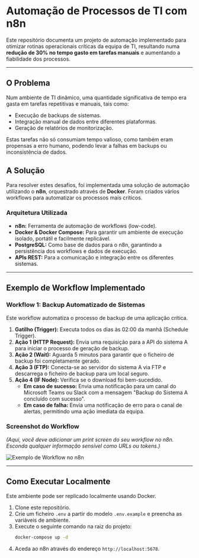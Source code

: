 # Automação de Processos de TI com n8n

Este repositório documenta um projeto de automação implementado para otimizar rotinas operacionais críticas da equipa de TI, resultando numa **redução de 30% no tempo gasto em tarefas manuais** e aumentando a fiabilidade dos processos.

---

## O Problema

Num ambiente de TI dinâmico, uma quantidade significativa de tempo era gasta em tarefas repetitivas e manuais, tais como:
-   Execução de backups de sistemas.
-   Integração manual de dados entre diferentes plataformas.
-   Geração de relatórios de monitorização.

Estas tarefas não só consumiam tempo valioso, como também eram propensas a erro humano, podendo levar a falhas em backups ou inconsistência de dados.

## A Solução

Para resolver estes desafios, foi implementada uma solução de automação utilizando o **n8n**, orquestrado através de **Docker**. Foram criados vários workflows para automatizar os processos mais críticos.

### Arquitetura Utilizada
-   **n8n:** Ferramenta de automação de workflows (low-code).
-   **Docker & Docker Compose:** Para garantir um ambiente de execução isolado, portátil e facilmente replicável.
-   **PostgreSQL:** Como base de dados para o n8n, garantindo a persistência dos workflows e dados de execução.
-   **APIs REST:** Para a comunicação e integração entre os diferentes sistemas.

---

## Exemplo de Workflow Implementado

### Workflow 1: Backup Automatizado de Sistemas
Este workflow automatiza o processo de backup de uma aplicação crítica.

1.  **Gatilho (Trigger):** Executa todos os dias às 02:00 da manhã (Schedule Trigger).
2.  **Ação 1 (HTTP Request):** Envia uma requisição para a API do sistema A para iniciar o processo de geração de backup.
3.  **Ação 2 (Wait):** Aguarda 5 minutos para garantir que o ficheiro de backup foi completamente gerado.
4.  **Ação 3 (FTP):** Conecta-se ao servidor do sistema A via FTP e descarrega o ficheiro de backup para um local seguro.
5.  **Ação 4 (IF Node):** Verifica se o download foi bem-sucedido.
    -   **Em caso de sucesso:** Envia uma notificação para um canal do Microsoft Teams ou Slack com a mensagem "Backup do Sistema A concluído com sucesso".
    -   **Em caso de falha:** Envia uma notificação de erro para o canal de alertas, permitindo uma ação imediata da equipa.

### Screenshot do Workflow
*(Aqui, você deve adicionar um print screen do seu workflow no n8n. Esconda qualquer informação sensível como URLs ou tokens.)*

![Exemplo de Workflow no n8n](caminho/para/sua/imagem.png)

---

## Como Executar Localmente

Este ambiente pode ser replicado localmente usando Docker.

1.  Clone este repositório.
2.  Crie um ficheiro `.env` a partir do modelo `.env.example` e preencha as variáveis de ambiente.
3.  Execute o seguinte comando na raiz do projeto:
    ```bash
    docker-compose up -d
    ```
4.  Aceda ao n8n através do endereço `http://localhost:5678`.
